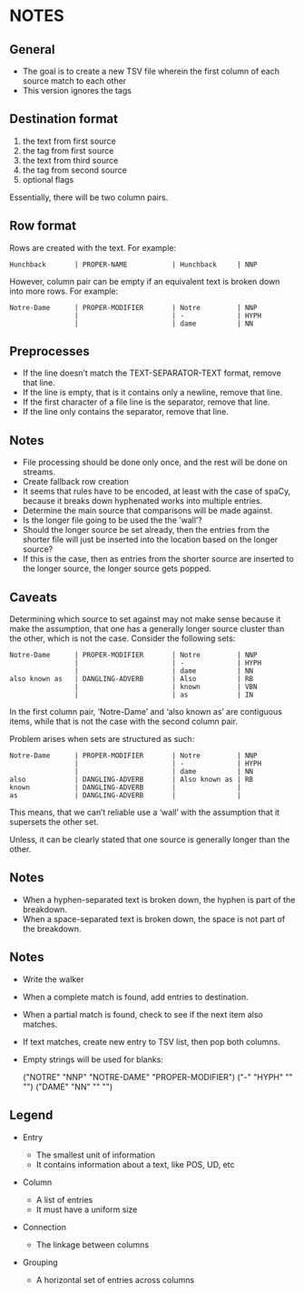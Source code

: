 NOTES
=====


General
-------

- The goal is to create a new TSV file wherein the first column of each
  source match to each other
- This version ignores the tags


Destination format
------------------

1. the text from first source
2. the tag from first source
3. the text from third source
4. the tag from second source
5. optional flags

Essentially, there will be two column pairs.


Row format
----------

Rows are created with the text. For example:

```
Hunchback       | PROPER-NAME           | Hunchback     | NNP
```

However, column pair can be empty if an equivalent text is broken down into
more rows. For example:

```
Notre-Dame      | PROPER-MODIFIER       | Notre         | NNP
                |                       | -             | HYPH
                |                       | dame          | NN
```


Preprocesses
------------

- If the line doesn’t match the TEXT-SEPARATOR-TEXT format, remove that line.
- If the line is empty, that is it contains only a newline, remove that line.
- If the first character of a file line is the separator, remove that line.
- If the line only contains the separator, remove that line.


Notes
-----

- File processing should be done only once, and the rest will be done on
  streams.
- Create fallback row creation
- It seems that rules have to be encoded, at least with the case of spaCy,
  because it breaks down hyphenated works into multiple entries.
- Determine the main source that comparisons will be made against.
- Is the longer file going to be used the the ’wall’?
- Should the longer source be set already, then the entries from the shorter
  file will just be inserted into the location based on the longer source?
- If this is the case, then as entries from the shorter source are inserted
  to the longer source, the longer source gets popped.


Caveats
-------

Determining which source to set against may not make sense because it
make the assumption, that one has a generally longer source cluster than the
other, which is not the case. Consider the following sets:

```
Notre-Dame      | PROPER-MODIFIER       | Notre         | NNP
                |                       | -             | HYPH
                |                       | dame          | NN
also known as   | DANGLING-ADVERB       | Also          | RB
                |                       | known         | VBN
                |                       | as            | IN
```

In the first column pair, ‘Notre-Dame’ and ‘also known as’ are contiguous
items, while that is not the case with the second column pair.

Problem arises when sets are structured as such:

```
Notre-Dame      | PROPER-MODIFIER       | Notre         | NNP
                |                       | -             | HYPH
                |                       | dame          | NN
also            | DANGLING-ADVERB       | Also known as | RB
known           | DANGLING-ADVERB       |               |
as              | DANGLING-ADVERB       |               |
```

This means, that we can’t reliable use a ‘wall’ with the assumption that it
supersets the other set.

Unless, it can be clearly stated that one source is generally longer than
the other.


Notes
-----

- When a hyphen-separated text is broken down, the hyphen is part of the
  breakdown.
- When a space-separated text is broken down, the space is not part of the
  breakdown.


Notes
-----

- Write the walker
- When a complete match is found, add entries to destination.
- When a partial match is found, check to see if the next item also matches.
- If text matches, create new entry to TSV list, then pop both columns.
- Empty strings will be used for blanks:

    ("﻿NOTRE" "NNP" "﻿NOTRE-DAME" "PROPER-MODIFIER")
    ("-" "HYPH" "" "")
    ("DAME" "NN" "" "")


Legend
------

- Entry
  + The smallest unit of information
  + It contains information about a text, like POS, UD, etc

- Column
  + A list of entries
  + It must have a uniform size

- Connection
   + The linkage between columns

- Grouping
  + A horizontal set of entries across columns

